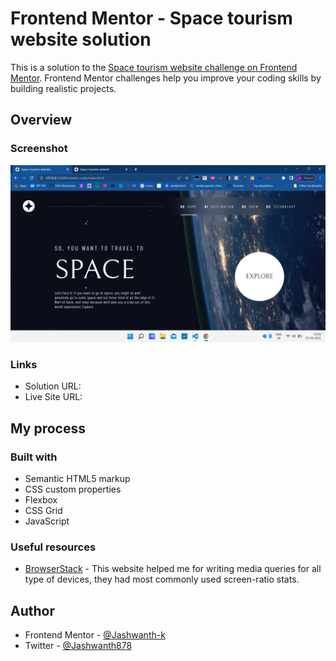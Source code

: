 # Frontend Mentor - Space tourism website solution

This is a solution to the [Space tourism website challenge on Frontend Mentor](https://www.frontendmentor.io/challenges/space-tourism-multipage-website-gRWj1URZ3). Frontend Mentor challenges help you improve your coding skills by building realistic projects.

## Overview

### Screenshot

![](./screenshot.png)

### Links

- Solution URL: [](https://github.com/Jashwanth-k/space-tourism-website)
- Live Site URL: [](https://jashwanth-k.github.io/space-tourism-website/)

## My process

### Built with

- Semantic HTML5 markup
- CSS custom properties
- Flexbox
- CSS Grid
- JavaScript

### Useful resources

- [BrowserStack](https://www.browserstack.com/guide/ideal-screen-sizes-for-responsive-design) - This website helped me for writing media queries for all type of devices, they had most commonly used screen-ratio stats.

## Author

- Frontend Mentor - [@Jashwanth-k](https://www.frontendmentor.io/profile/Jashwanth-k)
- Twitter - [@Jashwanth878](https://twitter.com/Jashwanth878?t=oqG0Um0f5eAQKBATPWCJSg&s=09)
